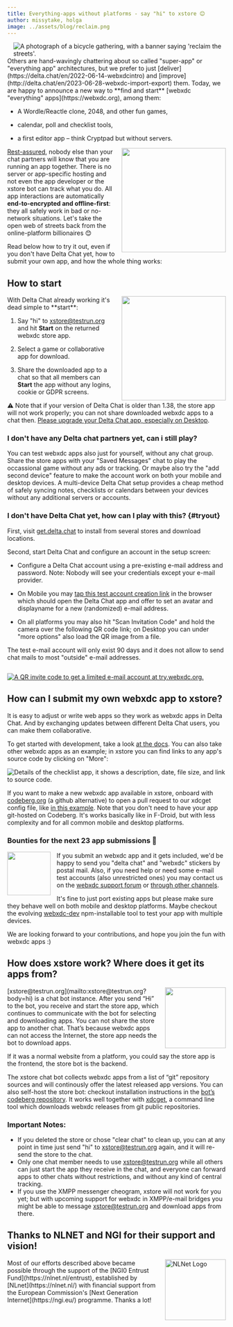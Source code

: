 ```yaml
---
title: Everything-apps without platforms - say "hi" to xstore 😊
author: missytake, holga
image: ../assets/blog/reclaim.png
---
```


<img alt="A photograph of a bicycle gathering, with a banner saying 'reclaim the streets'." src="../assets/blog/reclaim-the-streets.jpg" style="max-height:250px;float:right;margin-left:1em" />  
Others are hand-wavingly chattering about so called "super-app" or "everything app" architectures, 
but we prefer to just [deliver](https://delta.chat/en/2022-06-14-webxdcintro)
and [improve](http://delta.chat/en/2023-06-28-webxdc-import-export) them.
Today, we are happy to announce a new way to **find and start** 
[webxdc "everything" apps](https://webxdc.org), among them: 

- A Wordle/Reactle clone, 2048, and other fun games,

- calendar, poll and checklist tools,

- a first editor app – think Cryptpad but without servers. 

<img src="../assets/blog/2023-08-xstore-appicons.png" width="240" style="float:right; margin-left: 1em;" />  

[Rest-assured](https://delta.chat/en/2023-05-22-webxdc-security), 
nobody else than your chat partners will know 
that you are running an app together.
There is no server or app-specific hosting and
not even the app developer or the xstore bot can track what you do. 
All app interactions are automatically **end-to-encrypted
and offline-first**: they all safely work in bad or no-network situations. 
Let's take the open web of streets back from the online-platform billionaires 😊

Read below how to try it out,
even if you don't have Delta Chat yet,
how to submit your own app,
and how the whole thing works:

## How to start

<img src="../assets/blog/2023-08-xstore-start.png" width="240" style="float:right; margin-left:1em;" />  
With Delta Chat already working it's dead simple to **start**:

1. Say "hi" to [xstore@testrun.org](mailto:xstore@testrun.org?body=hi)
   and hit **Start** on the returned webxdc store app. 

2. Select a game or collaborative app for download.

3. Share the downloaded app to a chat so that all members 
   can **Start** the app without any logins, cookie or GDPR screens.

⚠️  Note that if your version of Delta Chat is older than 1.38,
the store app will not work properly;
you can not share downloaded webxdc apps to a chat then.
[Please upgrade your Delta Chat app, especially on Desktop](download). 


### I don't have any Delta chat partners yet, can i still play? 

You can test webxdc apps also just for yourself, without any chat group. 
Share the store apps with your "Saved Messages" chat to play
the occassional game without any ads or tracking. 
Or maybe also try the "add second device" feature 
to make the account work on both your mobile and desktop devices. 
A multi-device Delta Chat setup provides a 
cheap method of safely syncing notes, 
checklists or calendars between your devices
without any additional servers or accounts.

### I don't have Delta Chat yet, how can I play with this?  {#tryout}

First, visit [get.delta.chat](https://get.delta.chat)
to install from several stores and download locations. 

Second, start Delta Chat and configure an account in the setup screen: 

- Configure a Delta Chat account using a pre-existing e-mail address
  and password. 
  Note: Nobody will see your credentials except your e-mail provider. 

- On Mobile you may [tap this test account creation link](DCACCOUNT:https://mailadm.try.webxdc.org/?t=90d_f7v5c5xrtntpkqe&n=try90d) 
  in the browser which should open the Delta Chat app and offer to set
  an avatar and displayname for a new (randomized) e-mail address. 

- On all platforms you may also hit "Scan Invitation Code" 
  and hold the camera over the following QR code link;
  on Desktop you can under "more options" also load the QR image from a file.

The test e-mail account will only exist 90 days
and it does not allow to send chat mails to most "outside" e-mail addresses. 

[<img alt="A QR invite code to get a limited e-mail account at try.webxdc.org." src="../assets/blog/try-webxdc-token.png" style="max-height: 340px; margin-top: 1em;" />](DCACCOUNT:https://mailadm.try.webxdc.org/?t=90d_f7v5c5xrtntpkqe&n=try90d)



## How can I submit my own webxdc app to xstore?

It is easy to adjust or write web apps
so they work as webxdc apps in Delta Chat.
And by exchanging updates between different Delta Chat users,
you can make them collaborative.

To get started with development,
take a look [at the docs](https://docs.webxdc.org/).
You can also take other webxdc apps as an example;
in xstore you can find links to any app's source code
by clicking on "More":

![Details of the checklist app, it shows a description, date, file size, and link to source code.](../assets/blog/2023-08-xstore-more.png)

If you want to make a new webxdc app available in xstore,
onboard with [codeberg.org](https://codeberg.org/webxdc/xdcget)
(a github alternative)
to open a pull request to our xdcget config file,
like [in this example](https://codeberg.org/webxdc/xdcget/pulls/50).
Note that you don't need to have your app git-hosted on Codeberg.
It's works basically like in F-Droid,
but with less complexity 
and for all common mobile and desktop platforms. 


### Bounties for the next 23 app submissions 🎉 

<img src="../assets/blog/stickers.jpeg" width="100" style="float:left; margin-right:1em;" />  

If you submit an webxdc app and it gets included,
we'd be happy to send you "delta chat" and "webxdc" stickers by postal mail.
Also, if you need help or need some e-mail test accounts (also unrestricted ones)
you may contact us on the [webxdc support forum](https://support.delta.chat/c/webxdc/20)
or [through other channels](https://delta.chat/en/contribute).

It's fine to just port existing apps 
but please make sure they behave well on both mobile and desktop platforms. 
Maybe checkout the evolving [webxdc-dev](https://github.com/webxdc/webxdc-dev) 
npm-installable tool to test your app with multiple devices. 

We are looking forward to your contributions,
and hope you join the fun with webxdc apps :)


## How does xstore work? Where does it get its apps from? 

<img src="../assets/logos/store.png" width="140" style="float:right; margin-left:1em;" />  
[xstore@testrun.org](mailto:xstore@testrun.org?body=hi) is a chat bot instance.
After you send “Hi” to the bot,
you receive and start the store app,
which continues to communicate with the bot
for selecting and downloading apps.
You can not share the store app
to another chat.
That’s because
webxdc apps can not access the Internet,
the store app needs the bot to download apps.

If it was a normal website from a platform,
you could say
the store app is the frontend,
the store bot is the backend.

The xstore chat bot
collects webxdc apps from a list of “git” repository sources
and will continously offer the latest released app versions.
You can also self-host the store bot:
checkout installation instructions
in the [bot’s codeberg repository](https://codeberg.org/webxdc/store/).
It works well together with [xdcget](https://codeberg.org/webxdc/xdcget/),
a command line tool
which downloads webxdc releases
from git public repositories. 

### Important Notes:

- If you deleted the store or
  chose "clear chat" to clean up,
  you can at any point in time just send "hi"
  to [xstore@testrun.org](mailto:xstore@testrun.org?body=hi) again,
  and it will re-send the store to the chat.
- Only one chat member needs to use xstore@testrun.org while
all others can just start the app they receive in the chat, 
and everyone can forward apps to other chats without restrictions,
and without any kind of central tracking. 
- If you use the XMPP messenger cheogram,
  xstore will not work for you yet;
  but with upcoming support for webxdc in XMPP/e-mail bridges
  you might be able to message [xstore@testrun.org](mailto:xstore@testrun.org?body=hi)
  and download apps from there.

## Thanks to NLNET and NGI for their support and vision!

<img alt="NLNet Logo" src="../assets/logos/logo_nlnet.svg" width="140" style="float:right; margin-left:1em;" />  
Most of our efforts described above became possible
through the support
of the [NGI0 Entrust Fund](https://nlnet.nl/entrust),
established by [NLnet](https://nlnet.nl/)
with financial support
from the European Commission's [Next Generation Internet](https://ngi.eu/) programme.
Thanks a lot!

